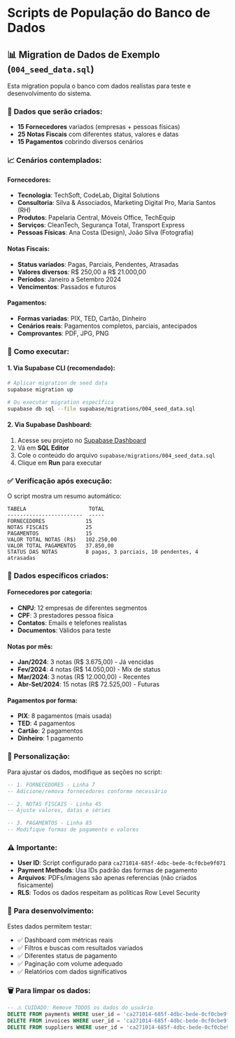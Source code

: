 # Scripts de População do Banco de Dados

## 📊 Migration de Dados de Exemplo (`004_seed_data.sql`)

Esta migration popula o banco com dados realistas para teste e desenvolvimento do sistema.

### 🎯 **Dados que serão criados:**

- **15 Fornecedores** variados (empresas + pessoas físicas)
- **25 Notas Fiscais** com diferentes status, valores e datas
- **15 Pagamentos** cobrindo diversos cenários

### 📈 **Cenários contemplados:**

#### **Fornecedores:**
- **Tecnologia**: TechSoft, CodeLab, Digital Solutions
- **Consultoria**: Silva & Associados, Marketing Digital Pro, Maria Santos (RH)
- **Produtos**: Papelaria Central, Móveis Office, TechEquip
- **Serviços**: CleanTech, Segurança Total, Transport Express
- **Pessoas Físicas**: Ana Costa (Design), João Silva (Fotografia)

#### **Notas Fiscais:**
- **Status variados**: Pagas, Parciais, Pendentes, Atrasadas
- **Valores diversos**: R$ 250,00 a R$ 21.000,00
- **Períodos**: Janeiro a Setembro 2024
- **Vencimentos**: Passados e futuros

#### **Pagamentos:**
- **Formas variadas**: PIX, TED, Cartão, Dinheiro
- **Cenários reais**: Pagamentos completos, parciais, antecipados
- **Comprovantes**: PDF, JPG, PNG

### 🚀 **Como executar:**

#### **1. Via Supabase CLI (recomendado):**
```bash
# Aplicar migration de seed data
supabase migration up

# Ou executar migration específica
supabase db sql --file supabase/migrations/004_seed_data.sql
```

#### **2. Via Supabase Dashboard:**
1. Acesse seu projeto no [Supabase Dashboard](https://supabase.com/dashboard)
2. Vá em **SQL Editor**
3. Cole o conteúdo do arquivo `supabase/migrations/004_seed_data.sql`
4. Clique em **Run** para executar

### ✅ **Verificação após execução:**

O script mostra um resumo automático:
```
TABELA                    TOTAL
------------------------  -----
FORNECEDORES             15
NOTAS FISCAIS            25  
PAGAMENTOS               15
VALOR TOTAL NOTAS (R$)   102.250,00
VALOR TOTAL PAGAMENTOS   37.850,00
STATUS DAS NOTAS         8 pagas, 3 parciais, 10 pendentes, 4 atrasadas
```

### 🎨 **Dados específicos criados:**

#### **Fornecedores por categoria:**
- **CNPJ**: 12 empresas de diferentes segmentos
- **CPF**: 3 prestadores pessoa física
- **Contatos**: Emails e telefones realistas
- **Documentos**: Válidos para teste

#### **Notas por mês:**
- **Jan/2024**: 3 notas (R$ 3.675,00) - Já vencidas
- **Fev/2024**: 4 notas (R$ 14.050,00) - Mix de status  
- **Mar/2024**: 3 notas (R$ 12.000,00) - Recentes
- **Abr-Set/2024**: 15 notas (R$ 72.525,00) - Futuras

#### **Pagamentos por forma:**
- **PIX**: 8 pagamentos (mais usada)
- **TED**: 4 pagamentos  
- **Cartão**: 2 pagamentos
- **Dinheiro**: 1 pagamento

### 🔧 **Personalização:**

Para ajustar os dados, modifique as seções no script:

```sql
-- 1. FORNECEDORES - Linha 7
-- Adicione/remova fornecedores conforme necessário

-- 2. NOTAS FISCAIS - Linha 45  
-- Ajuste valores, datas e séries

-- 3. PAGAMENTOS - Linha 85
-- Modifique formas de pagamento e valores
```

### ⚠️ **Importante:**

- **User ID**: Script configurado para `ca271014-685f-4dbc-bede-0cf0cbe9f071`
- **Payment Methods**: Usa IDs padrão das formas de pagamento
- **Arquivos**: PDFs/imagens são apenas referencias (não criados fisicamente)
- **RLS**: Todos os dados respeitam as políticas Row Level Security

### 🧪 **Para desenvolvimento:**

Estes dados permitem testar:
- ✅ Dashboard com métricas reais
- ✅ Filtros e buscas com resultados variados  
- ✅ Diferentes status de pagamento
- ✅ Paginação com volume adequado
- ✅ Relatórios com dados significativos

### 🗑️ **Para limpar os dados:**

```sql
-- ⚠️ CUIDADO: Remove TODOS os dados do usuário
DELETE FROM payments WHERE user_id = 'ca271014-685f-4dbc-bede-0cf0cbe9f071';
DELETE FROM invoices WHERE user_id = 'ca271014-685f-4dbc-bede-0cf0cbe9f071'; 
DELETE FROM suppliers WHERE user_id = 'ca271014-685f-4dbc-bede-0cf0cbe9f071';
```